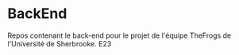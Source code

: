 # BackEnd
Repos contenant le back-end pour le projet de l'équipe TheFrogs de l'Université de Sherbrooke. E23
